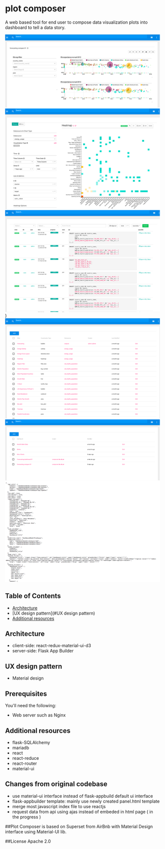 # plot composer

A web based tool for end user to compose data visualization plots into dashboard to tell a data story.

![Compare - Dashboard](/screenshots/plot.composer.dashboard.bubble.compare.png)
![Heatmap data binding - Data and Plot](/screenshots/plot.composer.plot.heatmap.png)
![Define data set - Data Query](/screenshots/plot.composer.sqllab.png))
![Plot - List](/screenshots/plot.composer.slice.list.png)
![Dashboard - list](/screenshots/plot.composer.dashboard.png)
![Data json format - Data api](/screenshots/plot.composer.data.api.png)

## Table of Contents

* [Architecture](#Architecture)
* [UX design pattern](#UX design pattern)
* [Additional resources](#additional-resources)

## Architecture 
* client-side: react-redux-material-ui-d3
* server-side: Flask App Builder

## UX design pattern 
* Material design

## Prerequisites
You'll need the following:
* Web server such as Nginx

## Additional resources
* flask-SQLAlchemy
* mariadb 
* react
* react-reduce
* react-router
* material-ui

## Changes from original codebase
* use material-ui interface instead of flask-appbuild default ui interface 
* flask-appbuilder template: mainly use newly created panel.html template
* merge most javascript index file to use reactjs
* request data from api using ajas instead of embeded in html page ( in the progress )

##Plot Composer is based on Superset from AirBnb with Material Design interface using Material-UI lib.

##License
Apache 2.0


